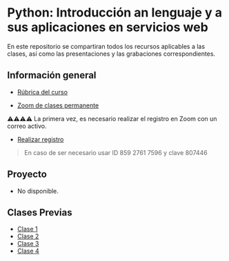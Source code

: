 # Python: Introducción an lenguaje y a sus aplicaciones en servicios web

En este repositorio se compartiran todos los recursos aplicables a las clases, así como las presentaciones y las grabaciones correspondientes.


## Información general

- [Rúbrica del curso](./documento-plan-curso.pdf)

- [Zoom de clases permanente](https://us06web.zoom.us/s/85927617596?pwd=WE90SXpLS2tCbXUyRUpGS0tXZTRiUT09)

⚠️⚠️⚠️⚠️
La primera vez, es necesario realizar el registro en Zoom con un correo activo.

- [Realizar registro](https://us06web.zoom.us/meeting/register/tZEkde6urzwvE9IPITMQzaOs3W39TLgn6oeX)

> En caso de ser necesario usar ID 859 2761 7596 y clave 807446

## Proyecto

- No disponible.

## Clases Previas

- [Clase 1](https://us06web.zoom.us/rec/share/MxHDbpPvlBYqoSq_PWHEy4AYrX-kbFTluIC8X2mx_W7mktZ4zkmZjQPNQEHE10Uj.LPw7BjoCGNwWVb6i)
- [Clase 2](https://us06web.zoom.us/rec/share/3SZ5--fz_jCOl2Gv9lLA5fEwbYEl64mWn6yEizDaCuugC44eTKDy57RExj65F9c2.5_udnyOrIIPRoN8U)
- [Clase 3](https://us06web.zoom.us/rec/share/BnMjDkHWn_QnYh1hkmEzx81Rxmf-yqUiAPaNNaSuXbNtpeJkpobENcRLKesvs3xQ.hDAIG2ob_03bK88v)
- [Clase 4](https://us06web.zoom.us/rec/share/93VADdEJuDdvKj5Hdiwgm9AxM4_eFqnKwxh7GhMHlM87vpiaxI9qLYCLXXr0EMw4.HkKeq7sQelL9rsw-)
